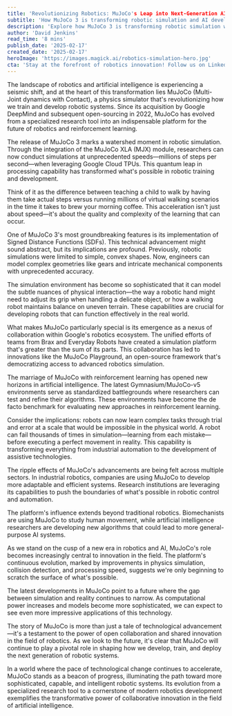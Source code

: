 ```yaml
---
title: 'Revolutionizing Robotics: MuJoCo's Leap into Next-Generation AI Training'
subtitle: 'How MuJoCo 3 is transforming robotic simulation and AI development'
description: 'Explore how MuJoCo 3 is transforming robotic simulation with unprecedented simulation speeds and complex geometrical modeling, revolutionizing AI training and collaboration within Google’s robotics ecosystem.'
author: 'David Jenkins'
read_time: '8 mins'
publish_date: '2025-02-17'
created_date: '2025-02-17'
heroImage: 'https://images.magick.ai/robotics-simulation-hero.jpg'
cta: 'Stay at the forefront of robotics innovation! Follow us on LinkedIn for daily updates on groundbreaking developments in AI, simulation technology, and the future of robotics.'
---
```


The landscape of robotics and artificial intelligence is experiencing a seismic shift, and at the heart of this transformation lies MuJoCo (Multi-Joint dynamics with Contact), a physics simulator that's revolutionizing how we train and develop robotic systems. Since its acquisition by Google DeepMind and subsequent open-sourcing in 2022, MuJoCo has evolved from a specialized research tool into an indispensable platform for the future of robotics and reinforcement learning.

The release of MuJoCo 3 marks a watershed moment in robotic simulation. Through the integration of the MuJoCo XLA (MJX) module, researchers can now conduct simulations at unprecedented speeds—millions of steps per second—when leveraging Google Cloud TPUs. This quantum leap in processing capability has transformed what's possible in robotic training and development.

Think of it as the difference between teaching a child to walk by having them take actual steps versus running millions of virtual walking scenarios in the time it takes to brew your morning coffee. This acceleration isn't just about speed—it's about the quality and complexity of the learning that can occur.

One of MuJoCo 3's most groundbreaking features is its implementation of Signed Distance Functions (SDFs). This technical advancement might sound abstract, but its implications are profound. Previously, robotic simulations were limited to simple, convex shapes. Now, engineers can model complex geometries like gears and intricate mechanical components with unprecedented accuracy.

The simulation environment has become so sophisticated that it can model the subtle nuances of physical interaction—the way a robotic hand might need to adjust its grip when handling a delicate object, or how a walking robot maintains balance on uneven terrain. These capabilities are crucial for developing robots that can function effectively in the real world.

What makes MuJoCo particularly special is its emergence as a nexus of collaboration within Google's robotics ecosystem. The unified efforts of teams from Brax and Everyday Robots have created a simulation platform that's greater than the sum of its parts. This collaboration has led to innovations like the MuJoCo Playground, an open-source framework that's democratizing access to advanced robotics simulation.

The marriage of MuJoCo with reinforcement learning has opened new horizons in artificial intelligence. The latest Gymnasium/MuJoCo-v5 environments serve as standardized battlegrounds where researchers can test and refine their algorithms. These environments have become the de facto benchmark for evaluating new approaches in reinforcement learning.

Consider the implications: robots can now learn complex tasks through trial and error at a scale that would be impossible in the physical world. A robot can fail thousands of times in simulation—learning from each mistake—before executing a perfect movement in reality. This capability is transforming everything from industrial automation to the development of assistive technologies.

The ripple effects of MuJoCo's advancements are being felt across multiple sectors. In industrial robotics, companies are using MuJoCo to develop more adaptable and efficient systems. Research institutions are leveraging its capabilities to push the boundaries of what's possible in robotic control and automation.

The platform's influence extends beyond traditional robotics. Biomechanists are using MuJoCo to study human movement, while artificial intelligence researchers are developing new algorithms that could lead to more general-purpose AI systems.

As we stand on the cusp of a new era in robotics and AI, MuJoCo's role becomes increasingly central to innovation in the field. The platform's continuous evolution, marked by improvements in physics simulation, collision detection, and processing speed, suggests we're only beginning to scratch the surface of what's possible.

The latest developments in MuJoCo point to a future where the gap between simulation and reality continues to narrow. As computational power increases and models become more sophisticated, we can expect to see even more impressive applications of this technology.

The story of MuJoCo is more than just a tale of technological advancement—it's a testament to the power of open collaboration and shared innovation in the field of robotics. As we look to the future, it's clear that MuJoCo will continue to play a pivotal role in shaping how we develop, train, and deploy the next generation of robotic systems.

In a world where the pace of technological change continues to accelerate, MuJoCo stands as a beacon of progress, illuminating the path toward more sophisticated, capable, and intelligent robotic systems. Its evolution from a specialized research tool to a cornerstone of modern robotics development exemplifies the transformative power of collaborative innovation in the field of artificial intelligence.
